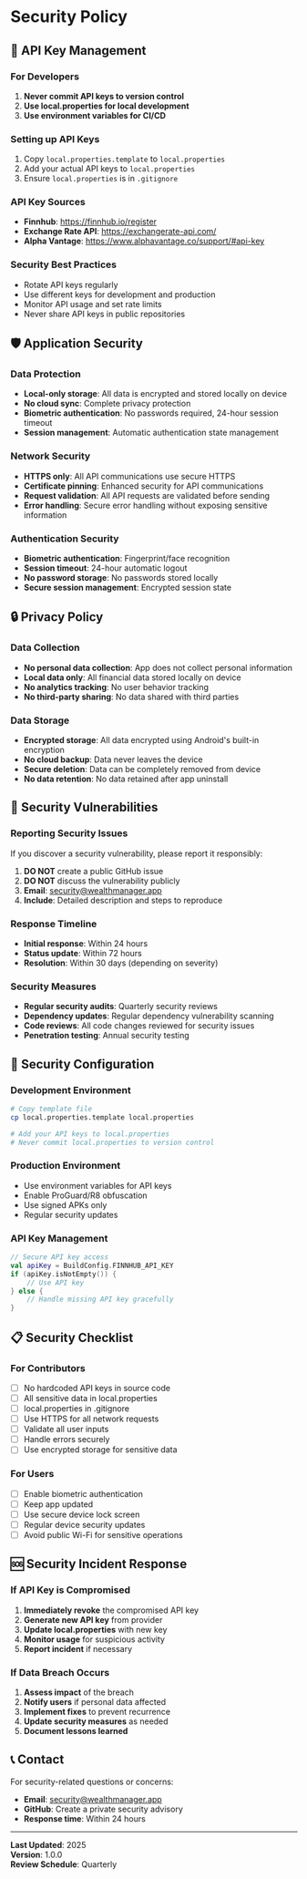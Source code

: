 # Security Policy

## 🔐 API Key Management

### For Developers

1. **Never commit API keys to version control**
2. **Use local.properties for local development**
3. **Use environment variables for CI/CD**

### Setting up API Keys

1. Copy `local.properties.template` to `local.properties`
2. Add your actual API keys to `local.properties`
3. Ensure `local.properties` is in `.gitignore`

### API Key Sources

- **Finnhub**: https://finnhub.io/register
- **Exchange Rate API**: https://exchangerate-api.com/
- **Alpha Vantage**: https://www.alphavantage.co/support/#api-key

### Security Best Practices

- Rotate API keys regularly
- Use different keys for development and production
- Monitor API usage and set rate limits
- Never share API keys in public repositories

## 🛡️ Application Security

### Data Protection

- **Local-only storage**: All data is encrypted and stored locally on device
- **No cloud sync**: Complete privacy protection
- **Biometric authentication**: No passwords required, 24-hour session timeout
- **Session management**: Automatic authentication state management

### Network Security

- **HTTPS only**: All API communications use secure HTTPS
- **Certificate pinning**: Enhanced security for API communications
- **Request validation**: All API requests are validated before sending
- **Error handling**: Secure error handling without exposing sensitive information

### Authentication Security

- **Biometric authentication**: Fingerprint/face recognition
- **Session timeout**: 24-hour automatic logout
- **No password storage**: No passwords stored locally
- **Secure session management**: Encrypted session state

## 🔒 Privacy Policy

### Data Collection

- **No personal data collection**: App does not collect personal information
- **Local data only**: All financial data stored locally on device
- **No analytics tracking**: No user behavior tracking
- **No third-party sharing**: No data shared with third parties

### Data Storage

- **Encrypted storage**: All data encrypted using Android's built-in encryption
- **No cloud backup**: Data never leaves the device
- **Secure deletion**: Data can be completely removed from device
- **No data retention**: No data retained after app uninstall

## 🚨 Security Vulnerabilities

### Reporting Security Issues

If you discover a security vulnerability, please report it responsibly:

1. **DO NOT** create a public GitHub issue
2. **DO NOT** discuss the vulnerability publicly
3. **Email**: [security@wealthmanager.app](mailto:security@wealthmanager.app)
4. **Include**: Detailed description and steps to reproduce

### Response Timeline

- **Initial response**: Within 24 hours
- **Status update**: Within 72 hours
- **Resolution**: Within 30 days (depending on severity)

### Security Measures

- **Regular security audits**: Quarterly security reviews
- **Dependency updates**: Regular dependency vulnerability scanning
- **Code reviews**: All code changes reviewed for security issues
- **Penetration testing**: Annual security testing

## 🔧 Security Configuration

### Development Environment

```bash
# Copy template file
cp local.properties.template local.properties

# Add your API keys to local.properties
# Never commit local.properties to version control
```

### Production Environment

- Use environment variables for API keys
- Enable ProGuard/R8 obfuscation
- Use signed APKs only
- Regular security updates

### API Key Management

```kotlin
// Secure API key access
val apiKey = BuildConfig.FINNHUB_API_KEY
if (apiKey.isNotEmpty()) {
    // Use API key
} else {
    // Handle missing API key gracefully
}
```

## 📋 Security Checklist

### For Contributors

- [ ] No hardcoded API keys in source code
- [ ] All sensitive data in local.properties
- [ ] local.properties in .gitignore
- [ ] Use HTTPS for all network requests
- [ ] Validate all user inputs
- [ ] Handle errors securely
- [ ] Use encrypted storage for sensitive data

### For Users

- [ ] Enable biometric authentication
- [ ] Keep app updated
- [ ] Use secure device lock screen
- [ ] Regular device security updates
- [ ] Avoid public Wi-Fi for sensitive operations

## 🆘 Security Incident Response

### If API Key is Compromised

1. **Immediately revoke** the compromised API key
2. **Generate new API key** from provider
3. **Update local.properties** with new key
4. **Monitor usage** for suspicious activity
5. **Report incident** if necessary

### If Data Breach Occurs

1. **Assess impact** of the breach
2. **Notify users** if personal data affected
3. **Implement fixes** to prevent recurrence
4. **Update security measures** as needed
5. **Document lessons learned**

## 📞 Contact

For security-related questions or concerns:

- **Email**: [security@wealthmanager.app](mailto:security@wealthmanager.app)
- **GitHub**: Create a private security advisory
- **Response time**: Within 24 hours

---

**Last Updated**: 2025  
**Version**: 1.0.0  
**Review Schedule**: Quarterly

